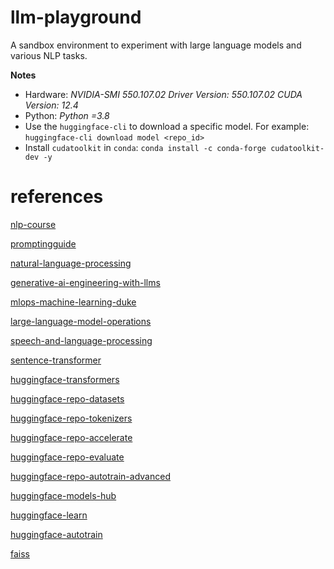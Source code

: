 # llm-playground
A sandbox environment to experiment with large language models and various NLP tasks.

**Notes**

- Hardware: *NVIDIA-SMI 550.107.02             Driver Version: 550.107.02     CUDA Version: 12.4*
- Python: *Python =3.8*
- Use the `huggingface-cli` to download a specific model. For example: `huggingface-cli download model <repo_id>`
- Install `cudatoolkit` in `conda`: `conda install -c conda-forge cudatoolkit-dev -y`

# references

[nlp-course](https://huggingface.co/learn/nlp-course/chapter1/1)

[promptingguide](https://www.promptingguide.ai/)

[natural-language-processing](https://www.coursera.org/specializations/natural-language-processing)

[generative-ai-engineering-with-llms](https://www.coursera.org/specializations/generative-ai-engineering-with-llms)

[mlops-machine-learning-duke](https://www.coursera.org/specializations/mlops-machine-learning-duke)

[large-language-model-operations](https://www.coursera.org/specializations/large-language-model-operations)

[speech-and-language-processing](https://web.stanford.edu/~jurafsky/slp3/)

[sentence-transformer](https://www.sbert.net/docs/quickstart.html)

[huggingface-transformers](https://github.com/huggingface/transformers)

[huggingface-repo-datasets](https://github.com/huggingface/datasets)

[huggingface-repo-tokenizers](https://github.com/huggingface/tokenizers)

[huggingface-repo-accelerate](https://github.com/huggingface/accelerate)

[huggingface-repo-evaluate](https://github.com/huggingface/evaluate)

[huggingface-repo-autotrain-advanced](https://github.com/huggingface/autotrain-advanced)

[huggingface-models-hub](https://huggingface.co/models)

[huggingface-learn](https://huggingface.co/learn)

[huggingface-autotrain](https://huggingface.co/autotrain)

[faiss](https://faiss.ai/)